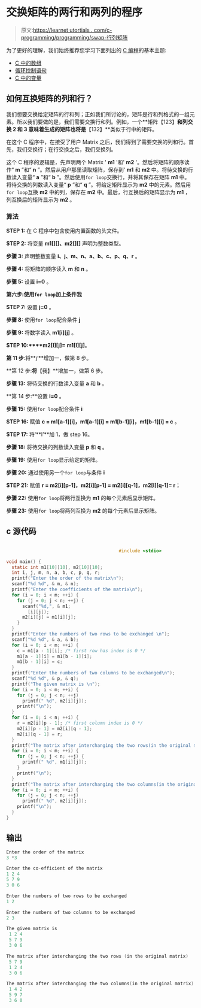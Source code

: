 # 交换矩阵的两行和两列的程序

> 原文:[https://learnet utortials . com/c-programming/programming/swap-行列矩阵](https://learnetutorials.com/c-programming/programs/swap-rows-columns-of-matrix)

为了更好的理解，我们始终推荐您学习下面列出的 [C 编程](../ "C programming")的基本主题:

*   [C 中的数组](../../c-programming/array)
*   [循环控制语句](../../c-programming/loop-control-statements)
*   [C 中的变量](../../c-programming/variables)

## 如何互换矩阵的列和行？

我们想要交换给定矩阵的行和列；正如我们所讨论的，矩阵是行和列格式的一组元素。所以我们要做的是，我们需要交换行和列。例如，一个**矩阵【123】**和列交换 **2** 和 **3** 意味着生成的矩阵也将是**【132】**类似于行中的矩阵。

在这个 C 程序中，在接受了用户 Matrix 之后，我们得到了需要交换的列和行。首先，我们交换行；在行交换之后，我们交换列。

这个 C 程序的逻辑是，先声明两个 Matrix ' **m1** '和' **m2** '。然后将矩阵的顺序读作“ **m** ”和“ **n** ”。然后从用户那里读取矩阵，保存到' **m1** 和 **m2** 中。将待交换的行数读入变量“ **a** ”和“ **b** ”。然后使用`for loop`交换行，并将其保存在矩阵 **m1** 中。将待交换的列数读入变量“ **p** ”和“ **q** ”。将给定矩阵显示为 **m2** 中的元素。然后用`for loop`互换 **m2** 中的列，保存在 **m2** 中。最后，行互换后的矩阵显示为 **m1** ，列互换后的矩阵显示为 **m2** 。

### 算法

**STEP 1:** 在 C 程序中包含使用内置函数的头文件。

**STEP 2:** 将变量 **m1[][]、m2[][]** 声明为整数类型。

**步骤 3:** 声明整数变量 **i、j、m、n、a、b、c、p、q、r** 。

**步骤 4:** 将矩阵的顺序读入 **m** 和 **n** 。

**步骤 5:** 设置 **i=0** 。

**第六步:**使用`for loop`加上条件**我**

**STEP 7:** 设置 **j=0** 。

**步骤 8:** 使用`for loop`配合条件 **j**

**步骤 9:** 将数字读入 **m1[i][j]** 。

**STEP 10:****m2[I][j]= m1[I][j]**。

**第 11 步**:将**j‘**增加一，做第 8 步。

**第 12 步:**将**【我】**增加一，做第 6 步。

**步骤 13:** 将待交换的行数读入变量 **a** 和 **b** 。

**第 14 步:**设置 **i=0** 。

**步骤 15:** 使用`for loop`配合条件 **i**

**STEP 16:** 赋值 **c = m1[a-1][i]，m1[a-1][i] = m1[b-1][i]，m1[b-1][i] = c** 。

**STEP 17:** 将‘**I’**加 1，做 step 16。

**步骤 18:** 将待交换的列数读入变量 **p** 和 **q** 。

**步骤 19:** 使用`for loop`显示给定的矩阵。

**步骤 20:** 通过使用另一个`for loop`与条件 **i**

**STEP 21:** 赋值 **r = m2[i][p-1]，m2[i][p-1] = m2[i][q-1]，m2[I][q-1]= r**；

**步骤 22:** 使用`for loop`将两行互换为 **m1** 的每个元素后显示矩阵。

**步骤 23:** 使用`for loop`将两列互换为 **m2** 的每个元素后显示矩阵。

## c 源代码

```c

                                          #include <stdio>

void main() {
  static int m1[10][10], m2[10][10];
  int i, j, m, n, a, b, c, p, q, r;
  printf("Enter the order of the matrix\n");
  scanf("%d %d", & m, & n);
  printf("Enter the coefficients of the matrix\n");
  for (i = 0; i < m; ++i) {
    for (j = 0; j < n; ++j) {
      scanf("%d,", & m1;
        [i][j]);
      m2[i][j] = m1[i][j];
    }
  }
  printf("Enter the numbers of two rows to be exchanged \n");
  scanf("%d %d", & a, & b);
  for (i = 0; i < m; ++i) {
    c = m1[a - 1][i]; /* first row has index is 0 */
    m1[a - 1][i] = m1[b - 1][i];
    m1[b - 1][i] = c;
  }
  printf("Enter the numbers of two columns to be exchanged\n");
  scanf("%d %d", & p, & q);
  printf("The given matrix is \n");
  for (i = 0; i < m; ++i) {
    for (j = 0; j < n; ++j)
      printf(" %d", m2[i][j]);
    printf("\n");
  }
  for (i = 0; i < n; ++i) {
    r = m2[i][p - 1]; /* first column index is 0 */
    m2[i][p - 1] = m2[i][q - 1];
    m2[i][q - 1] = r;
  }
  printf("The matrix after interchanging the two rows(in the original matrix)\n");
  for (i = 0; i < m; ++i) {
    for (j = 0; j < n; ++j) {
      printf(" %d", m1[i][j]);
    }
    printf("\n");
  }
  printf("The matrix after interchanging the two columns(in the original matrix)\n");
  for (i = 0; i < m; ++i) {
    for (j = 0; j < n; ++j)
      printf(" %d", m2[i][j]);
    printf("\n");
  }
}

```

## 输出

```c
Enter the order of the matrix
3 *3

Enter the co-efficient of the matrix
1 2 4
5 7 9
3 0 6

Enter the numbers of two rows to be exchanged
1 2

Enter the numbers of two columns to be exchanged
2 3

The given matrix is
 1 2 4
 5 7 9
 3 0 6

The matrix after interchanging the two rows (in the original matrix)
 5 7 9
 1 2 4
 3 0 6

The matrix after interchanging the two columns(in the original matrix)
 1 4 2
 5 9 7
 3 6 0
```